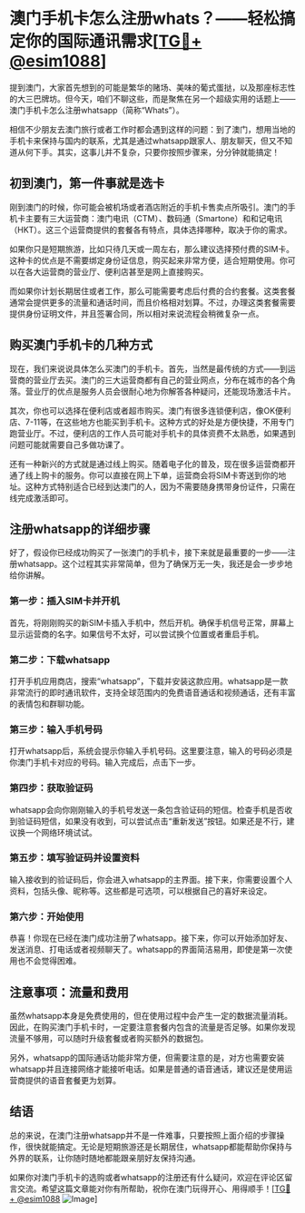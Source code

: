 # 澳门手机卡怎么注册whats？——轻松搞定你的国际通讯需求[[TG💪+ @esim1088](https://t.me/s/esim1088)]

提到澳门，大家首先想到的可能是繁华的赌场、美味的葡式蛋挞，以及那座标志性的大三巴牌坊。但今天，咱们不聊这些，而是聚焦在另一个超级实用的话题上——澳门手机卡怎么注册whatsapp（简称“Whats”）。

相信不少朋友去澳门旅行或者工作时都会遇到这样的问题：到了澳门，想用当地的手机卡来保持与国内的联系，尤其是通过whatsapp跟家人、朋友聊天，但又不知道从何下手。其实，这事儿并不复杂，只要你按照步骤来，分分钟就能搞定！

## 初到澳门，第一件事就是选卡

刚到澳门的时候，你可能会被机场或者酒店附近的手机卡售卖点所吸引。澳门的手机卡主要有三大运营商：澳门电讯（CTM）、数码通（Smartone）和和记电讯（HKT）。这三个运营商提供的套餐各有特点，具体选择哪种，取决于你的需求。

如果你只是短期旅游，比如只待几天或一周左右，那么建议选择预付费的SIM卡。这种卡的优点是不需要绑定身份证信息，购买起来非常方便，适合短期使用。你可以在各大运营商的营业厅、便利店甚至是网上直接购买。

而如果你计划长期居住或者工作，那么可能需要考虑后付费的合约套餐。这类套餐通常会提供更多的流量和通话时间，而且价格相对划算。不过，办理这类套餐需要提供身份证明文件，并且签署合同，所以相对来说流程会稍微复杂一点。

## 购买澳门手机卡的几种方式

现在，我们来说说具体怎么买澳门的手机卡。首先，当然是最传统的方式——到运营商的营业厅去买。澳门的三大运营商都有自己的营业网点，分布在城市的各个角落。营业厅的优点是服务人员会很耐心地为你解答各种疑问，还能现场激活卡片。

其次，你也可以选择在便利店或者超市购买。澳门有很多连锁便利店，像OK便利店、7-11等，在这些地方也能买到手机卡。这种方式的好处是方便快捷，不用专门跑营业厅。不过，便利店的工作人员可能对手机卡的具体资费不太熟悉，如果遇到问题可能就需要自己多做功课了。

还有一种新兴的方式就是通过线上购买。随着电子化的普及，现在很多运营商都开通了线上购卡的服务。你可以直接在网上下单，运营商会将SIM卡寄送到你的地址。这种方式特别适合已经到达澳门的人，因为不需要随身携带身份证件，只需在线完成激活即可。

## 注册whatsapp的详细步骤

好了，假设你已经成功购买了一张澳门的手机卡，接下来就是最重要的一步——注册whatsapp。这个过程其实非常简单，但为了确保万无一失，我还是会一步步地给你讲解。

### 第一步：插入SIM卡并开机

首先，将刚刚购买的新SIM卡插入手机中，然后开机。确保手机信号正常，屏幕上显示运营商的名字。如果信号不太好，可以尝试换个位置或者重启手机。

### 第二步：下载whatsapp

打开手机应用商店，搜索“whatsapp”，下载并安装这款应用。whatsapp是一款非常流行的即时通讯软件，支持全球范围内的免费语音通话和视频通话，还有丰富的表情包和群聊功能。

### 第三步：输入手机号码

打开whatsapp后，系统会提示你输入手机号码。这里要注意，输入的号码必须是你澳门手机卡对应的号码。输入完成后，点击下一步。

### 第四步：获取验证码

whatsapp会向你刚刚输入的手机号发送一条包含验证码的短信。检查手机是否收到验证码短信，如果没有收到，可以尝试点击“重新发送”按钮。如果还是不行，建议换一个网络环境试试。

### 第五步：填写验证码并设置资料

输入接收到的验证码后，你会进入whatsapp的主界面。接下来，你需要设置个人资料，包括头像、昵称等。这些都是可选项，可以根据自己的喜好来设定。

### 第六步：开始使用

恭喜！你现在已经在澳门成功注册了whatsapp。接下来，你可以开始添加好友、发送消息、打电话或者视频聊天了。whatsapp的界面简洁易用，即使是第一次使用也不会觉得困难。

## 注意事项：流量和费用

虽然whatsapp本身是免费使用的，但在使用过程中会产生一定的数据流量消耗。因此，在购买澳门手机卡时，一定要注意套餐内包含的流量是否足够。如果你发现流量不够用，可以随时升级套餐或者购买额外的数据包。

另外，whatsapp的国际通话功能非常方便，但需要注意的是，对方也需要安装whatsapp并且连接网络才能接听电话。如果是普通的语音通话，建议还是使用运营商提供的语音套餐更为划算。

## 结语

总的来说，在澳门注册whatsapp并不是一件难事，只要按照上面介绍的步骤操作，很快就能搞定。无论是短期旅游还是长期居住，whatsapp都能帮助你保持与外界的联系，让你随时随地都能跟亲朋好友保持沟通。

如果你对澳门手机卡的选购或者whatsapp的注册还有什么疑问，欢迎在评论区留言交流。希望这篇文章能对你有所帮助，祝你在澳门玩得开心、用得顺手！[[TG💪+ @esim1088](https://t.me/s/esim1088) ![Image](https://i.postimg.cc/4NQfJmqS/Snipaste-2025-05-13-00-14-12.png)]
